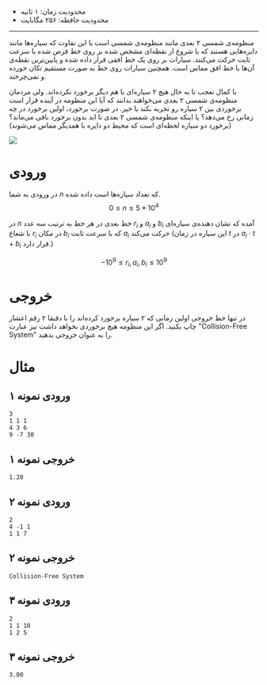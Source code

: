 + محدودیت زمان: ۱ ثانیه
+ محدودیت حافظه: ۲۵۶ مگابایت

----------

منظومه‌ی شمسی ۲ بعدی مانند منظومه‌ی شمسی است با این تفاوت که سیاره‌ها مانند دایره‌هایی هستند که با شروع از نقطه‌ای مشخص شده بر روی خط فرض شده با سرعت ثابت حرکت می‌کنند.
سیارات بر روی یک خط افقی قرار داده شده و پایین‌ترین نقطه‌ی آن‌ها با خط افق مماس است. همچنین سیارات روی خط به صورت مستقیم تکان خورده و نمی‌چرخند.

با کمال تعجب تا‌ به‌ حال هیچ ۲ سیاره‌ای با هم دیگر برخورد نکرده‌اند. ولی مردمان منظومه‌ی شمسی ۲ بعدی می‌خواهند بدانند که آیا این منظومه در آینده قرار است برخوردی بین ۲ سیاره رو تجربه بکند یا خیر. در صورت برخورد، اولین برخورد در چه زمانی رخ می‌دهد؟ یا اینکه منظومه‌ی شمسی ۲ بعدی تا ابد بدون برخورد باقی می‌ماند؟
(برخورد دو سیاره لحظه‌ای است که محیط دو دایره با همدیگر مماس می‌شوند)

![](https://static.e-olymp.com/content/98/9858733ad8686ef14c238bac3d1d79e6cc813974.jpg)
# ورودی
در ورودی به شما $n$ که تعداد سیاره‌ها است داده شده.
$$ 0 \leq n \leq 5*10^4$$


در $n$ خط بعدی در هر خط به ترتیب سه عدد $r_i$ و $a_i$ و $b_i$  آمده که نشان دهنده‌ی سیاره‌ای با شعاع $r_i$ در مکان $b_i$ که با سرعت ثابت $a_i$ حرکت می‌کند (این سیاره در زمان $t$ در $a_i \cdot t + b_i$ قرار دارد.)

$$ -10^9 \leq r_i , a_i , b_i \leq 10^9 $$

# خروجی
در تنها خط خروجی اولین زمانی که ۲ سیاره برخورد کرده‌اند را با دقیقا ۲ رقم اعشار چاپ بکنید. اگر این منظومه هیچ برخوردی نخواهد داشت نیز عبارت "Collision-Free System" را به عنوان خروجی بدهید.

# مثال
## ورودی نمونه ۱
```
3
1 1 1
4 3 6
9 -7 30
```

## خروجی نمونه ۱
```
1.20
```

## ورودی نمونه ۲
```
2
4 -1 1
1 1 7
```

## خروجی نمونه ۲
```
Collision-Free System
```

## ورودی نمونه ۳
```
2
1 1 10
1 2 5
```

## خروجی نمونه ۳
```
3.00
```